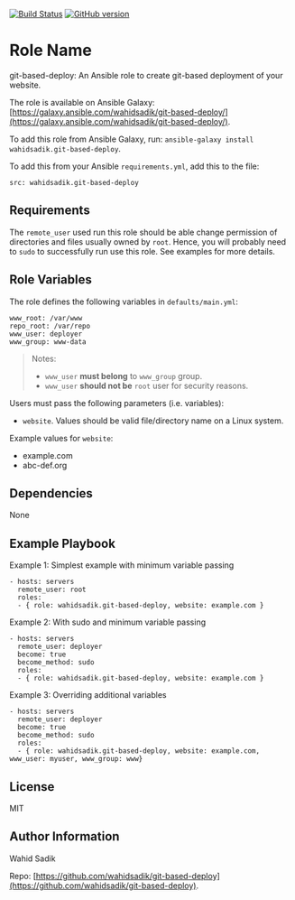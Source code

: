 [![Build Status](https://travis-ci.org/wahidsadik/git-based-deploy.svg?branch=master)](https://travis-ci.org/wahidsadik/git-based-deploy)
[![GitHub version](https://badge.fury.io/gh/wahidsadik%2Fgit-based-deploy.svg)](https://badge.fury.io/gh/wahidsadik%2Fgit-based-deploy)

Role Name
=========

git-based-deploy: An Ansible role to create git-based deployment of your website.

The role is available on Ansible Galaxy: [https://galaxy.ansible.com/wahidsadik/git-based-deploy/](https://galaxy.ansible.com/wahidsadik/git-based-deploy/).

To add this role from Ansible Galaxy, run: `ansible-galaxy install wahidsadik.git-based-deploy`.

To add this from your Ansible `requirements.yml`, add this to the file:

    src: wahidsadik.git-based-deploy

Requirements
------------

The `remote_user` used run this role should be able change permission of directories and files usually owned by `root`. Hence, you will probably need to `sudo` to successfully run use this role. See examples for more details.

Role Variables
--------------

The role defines the following variables in `defaults/main.yml`:

    www_root: /var/www
    repo_root: /var/repo
    www_user: deployer
    www_group: www-data

>Notes:
>
> - `www_user` **must belong** to `www_group` group.
> - `www_user` **should not be** `root` user for security reasons.

Users must pass the following parameters (i.e. variables):

- `website`. Values should be valid file/directory name on a Linux system.

Example values for `website`:

- example.com
- abc-def.org

Dependencies
------------

None

Example Playbook
----------------

Example 1: Simplest example with minimum variable passing

    - hosts: servers
      remote_user: root
      roles:
      - { role: wahidsadik.git-based-deploy, website: example.com }

 Example 2: With sudo and  minimum variable passing

    - hosts: servers
      remote_user: deployer
      become: true
      become_method: sudo
      roles:
      - { role: wahidsadik.git-based-deploy, website: example.com }

 Example 3: Overriding additional variables

    - hosts: servers
      remote_user: deployer
      become: true
      become_method: sudo
      roles:
      - { role: wahidsadik.git-based-deploy, website: example.com,  www_user: myuser, www_group: www}

License
-------

MIT

Author Information
------------------

Wahid Sadik

Repo: [https://github.com/wahidsadik/git-based-deploy](https://github.com/wahidsadik/git-based-deploy).
